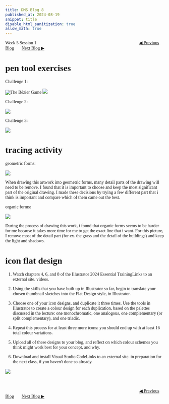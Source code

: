 ```yaml
---
title: DMS Blog 8
published_at: 2024-08-19
snippet: title
disable_html_sanitization: true
allow_math: true
---
```

<font face="Times New Roman">
Week 5 Session 1
<a href="https://d20502-d-dms1-blog-38.deno.dev/seventh-blog-post" class="button" style="margin-left:23em">◀︎ Previous Blog</a>&nbsp;&nbsp;&nbsp;&nbsp;&nbsp;&nbsp;
<a href="https://d20502-d-dms1-blog-38.deno.dev/ninth-blog-post" class="button">Next Blog ▶︎</a>

# pen tool exercises


Challenge 1:

![The Bézier Game](240819/1.png)
![](240819/2.png)


Challenge 2:

![](240819/3.png)


Challenge 3: 

![](240819/4.png)


# tracing activity

geometric forms:

![](240819/5.png)


When drawing this artwork into geometric forms, many detail parts of the drawing will need to be remove. I found that it is important to choose and keep the most significant part of the original drawing. I made these decisions by trying a few different part that i think is important and compare which of them came out the best.

organic forms:

![](240819/6.png)


During the process of drawing this work, i found that organic forms seems to be harder for me because it takes more time for me to get the exact line that i want. For this picture, I remove most of the detail part (for ex. the grass and the detail of the buildings) and keep the light and shadows.


# icon flat design

1. Watch chapters 4, 6, and 8 of the Illustrator 2024 Essential TrainingLinks to an external site. videos.

2. Using the skills that you have built up in Illustrator so far, begin to translate your chosen thumbnail sketches into the Flat Design style, in Illustrator. 

3. Choose one of your icon designs, and duplicate it three times. Use the tools in Illustrator to create a colour design for each duplication, based on the palettes discussed in the lecture: one monochromatic, one analogous, one complementary (or split complementary), and one triadic. 

4. Repeat this process for at least three more icons: you should end up with at least 16 total colour variations.

5. Upload all of these designs to your blog, and reflect on which colour schemes you think might work best for your concept, and why.

6. Download and install Visual Studio CodeLinks to an external site. in preparation for the next class, if you haven't done so already. 


![](240819/16.png)

<br></br>
<a href="https://d20502-d-dms1-blog-38.deno.dev/seventh-blog-post" class="button" style="margin-left:30.35em">◀︎ Previous Blog</a>&nbsp;&nbsp;&nbsp;&nbsp;&nbsp;&nbsp;
<a href="https://d20502-d-dms1-blog-38.deno.dev/ninth-blog-post" class="button">Next Blog ▶︎</a>
</font>